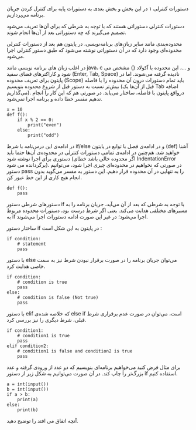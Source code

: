 دستورات کنترلی ۱
در این بخش و بخش بعدی به دستورات پایه برای کنترل کردن جریان برنامه می‌پردازیم.

دستورات کنترلی دستوراتی هستند که با توجه به شرطی که برای آن‌ها تعریف می‌شود تصمیم می‌گیرند که چه دستوراتی بعد از آن‌ها انجام شوند.

محدوده‌بندی
مانند سایر زبان‌های برنامه‌‌‌نویسی، در پایتون‌ هم بعد از دستورات کنترلی محدوده‌ای وجود دارد که در آن دستوراتی نوشته می‌شود که طبق دستور کنترلی اجرا می‌شود.

در اغلب زبان های برنامه نویسی مانند java، c و ...، این محدوده با آکولاد {} مشخص می شود و کاراکتر‌های فضای سفید (Enter, Tab, Space) نادیده گرفته می‌شوند. اما در پایتون برای تعریف محدوده (Scope) باید تمام دستورات درون آن محدوده را با فاصله بیش‌تر نسبت به دستور قبل از شروع محدوده بنویسیم (قبل از آن‌ها یک Tab اضافه می‌گذاریم). درواقع پایتون با فاصله، ساختار می‌یابد. در صورتی هم که این کار را انجام ندهیم مفسر خطا داده و برنامه اجرا نمی‌شود.

```
x = 10
def f():
    if x % 2 == 0:
        print("even")
    else:
        print("odd")
```

در ادامه‌ی این درس‌نامه با شرط if/else‍ و در ادامه‌ی فصل با توابع در پایتون (def) آشنا خواهید شد.
هم‌چنین در ادامه‌ی تمامی دستورات کنترلی در محدوده‌ی آن‌ها حتما باید دستوری برای اجرا نوشته شود (اگر محدوده خالی باشد خطای IndentationError برگردانده می شود). در صورتی که نخواهیم در محدوده‌ای چیزی اجرا شود، می‌توانیم دستور pass را به تنهایی در آن محدوده قرار دهیم. این دستور به مفسر می‌گوید بدون انجام هیچ کاری از این خط عبور کن.

```
def f():
    pass
```

دستورهای شرطی
دستور if با توجه به شرطی که بعد از آن می‌آيد، جریان برنامه را به مسیر‌های مختلفی هدایت می‌کند. یعنی اگر شرط درست بود، دستورات محدوده مربوط به if اجرا می‌شود؛ در غیر این صورت ادامه دستورات اجرا می‌شوند.

ساختار دستور if در پایتون به این شکل است :

```
if condition:
    # statement
    pass
```

با دستور else می‌توان جریان برنامه را در صورت برقرار نبودن شرط نیز به سمت خاصی هدایت کرد.


```
if condition:
    # condition is true
    pass
else:
    # condition is false (Not true)
    pass
```


با دستور elif که خلاصه شده‌ی else if است، می‌توان در صورت عدم برقراری شرط قبلی، شرط دیگری را نیز بررسی کرد.

```
if condition1:
    # condition1 is true
    pass
elif condition2:
    # condition1 is false and condition2 is true
    pass
```

برای مثال فرض کنید می‌خواهیم برنامه‌ای بنویسیم که دو عدد از ورودی گرفته و عدد بزرگ‌تر را چاپ کند. در آن صورت می‌توانیم به شکل زیر از دستور if استفاده کنیم.

```
a = int(input())
b = int(input())
if a > b:
    print(a)
else:
    print(b)
```

آنچه اتفاق می افتد را توضیح دهید.